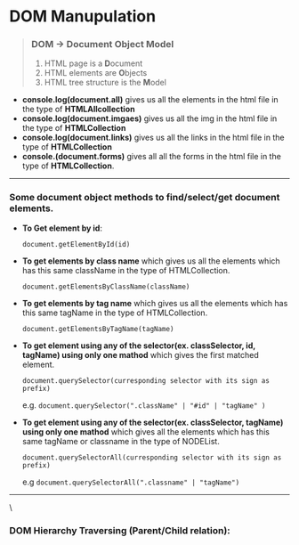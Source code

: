 # DOM Manupulation

> ### DOM -> Document Object Model
>
> 1. HTML page is a **D**ocument
> 2. HTML elements are **O**bjects
> 3. HTML tree structure is the **M**odel

- **console.log(document.all)** gives us all the elements in the html file in the type of **HTMLAllcollection**
- **console.log(document.imgaes)** gives us all the img in the html file in the type of **HTMLCollection**
- **console.log(document.links)** gives us all the links in the html file in the type of **HTMLCollection**
- **console.(document.forms)** gives all all the forms in
  the html file in the type of **HTMLCollection**.

---

### Some document object methods to find/select/get document elements.

- **To Get element by id**:

  `document.getElementById(id)`

- **To get elements by class name** which gives us all the elements which has this same className in the type of HTMLCollection.

  `document.getElementsByClassName(className)`

- **To get elements by tag name** which gives us all the elements which has this same tagName in the type of HTMLCollection.

  `document.getElementsByTagName(tagName)`

- **To get element using any of the selector(ex. classSelector, id, tagName) using only one mathod** which gives the first matched element.

  `document.querySelector(curresponding selector with its sign as prefix)`

  e.g. `document.querySelector(".className" | "#id" | "tagName" )`

- **To get element using any of the selector(ex. classSelector, tagName) using only one mathod** which gives all the elements which has this same tagName or classname in the type of NODEList.

  `document.querySelectorAll(curresponding selector with its sign as prefix)`

  e.g `document.querySelectorAll(".classname" | "tagName") `

---

\

### DOM Hierarchy Traversing (Parent/Child relation):
